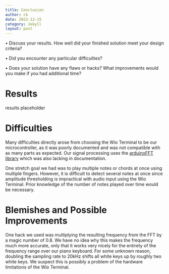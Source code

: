 ```yaml
---
title: Conclusion
author: ck
date: 2022-12-15
category: Jekyll
layout: post
---
```


• Discuss your results. How well did your finished solution meet your design criteria?

• Did you encounter any particular difficulties?

• Does your solution have any flaws or hacks? What improvements would you make if you had
additional time?

# Results

results placeholder

# Difficulties

Many difficulties directly arose from choosing the Wio Terminal to be our microcontroller, as it was poorly documented and was not compatible with as many parts as expected. Our signal processing uses the [arduinoFFT library](https://www.arduino.cc/reference/en/libraries/arduinofft/) which was also lacking in documentation.

One stretch goal we had was to play multiple notes or chords at once using multiple fingers. However, it is difficult to detect several notes at once since amplitude thresholding is impractical with audio input using the Wio Terminal. Prior knowledge of the number of notes played over time would be necessary.

# Blemishes and Possible Improvements

One hack we used was multiplying the resulting frequency from the FFT by a magic number of 0.8. We have no idea why this makes the frequency much more accurate, only that it works very nicely for the entirety of the frequency range over our piano keyboard. For some unknown reason, doubling the sampling rate to 20kHz shifts all white keys up by roughly two white keys. We suspect this is possibly a problem of the hardware limitations of the Wio Terminal.
